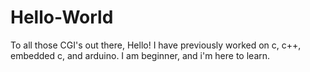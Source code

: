 # Hello-World
To all those CGI's out there, Hello!
I have previously worked on c, c++, embedded c, and arduino.
I am beginner, and i'm here to learn.
